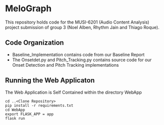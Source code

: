 # MeloGraph
This repository holds code for the  MUSI-6201 (Audio Content Analysis) project submission of group 3 (Noel Alben, Rhythm Jain and Thiago Roque).

## Code Organization 
- Baseline_Implementation contains code from our Baseline Report
- The Onsetdet.py and Pitch_Tracking.py contains source code for our Onset Detection and Pitch Tracking implementations

## Running the Web Applicaton
The Web Application is Self Contained within the directory WebApp
```
cd ..<Clone Repository>
pip install -r requirements.txt
cd WebApp
export FLASK_APP = app
flask run
```






